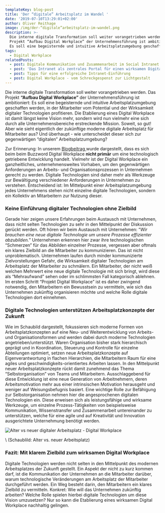 ```yaml
---
templateKey: blog-post
title: 'Der “digitale” Arbeitsplatz im Wandel '
date: '2019-07-10T13:29:01+02:00'
author: Oliver Reithage
image: /img/der-“digitale”arbeitsplatz-im-wandel.png
description: >-
  Die interne digitale Transformation soll weiter vorangetrieben werden. Das
  Projekt “Aufbau Digital Workplace” der Unternehmensführung ist ambitioniert:
  Es soll eine begeisternde und intuitive Arbeitsplatzumgebung geschaffen werden
tags:
  - Digital Workplace
relatedPosts:
  - post: Digitale Kommunikation und Zusammenarbeit im Social Intranet
  - post: 'Das Intranet als zentrales Portal für einen wirksamen Digital Workplace '
  - post: Tipps für eine erfolgreiche Intranet-Einführung
  - post: Digital Workplace - vom Schreckgespenst zur Lichtgestalt
---
```

Die interne digitale Transformation soll weiter vorangetrieben werden. Das Projekt **“Aufbau Digital** **Workplace”** der Unternehmensführung ist ambitioniert: Es soll eine begeisternde und intuitive Arbeitsplatzumgebung geschaffen werden, in der Mitarbeiter vom Potential und der Wirksamkeit digitaler Technologien profitieren. Die Etablierung eines Digital Workplace ist damit längst keine Vision mehr, sondern wird nun vielmehr eine sich durch alle Unternehmensbereiche erstreckende Mission. Soweit, so gut! Aber wie sieht eigentlich der zukünftige moderne digitale Arbeitsplatz für Mitarbeiter aus? Und überhaupt - wie unterscheidet dieser sich zur gegenwärtigen “digitalen” Arbeitsplatzumgebung? 

Zur Erinnerung: In unserem [Blogbeitrag ](https://www.realexperts.de/blog/2018-12-27-digital-workplace-schreckgespenst-oder-lichtgestalt/)wurde dargestellt, dass es sich beim beim Buzzword Digital Workplace **nicht primär** um eine technologisch getriebene Entwicklung handelt. Vielmehr ist der Digital Workplace ein ganzheitliches, unternehmensweites Vorhaben, um den gegenwärtigen Anforderungen an Arbeits- und Organisationsprozessen in Unternehmen gerecht zu werden. Digitale Technologien sind daher mehr als Werkzeuge zur Bewältigung verschiedener Anforderungen in Unternehmen zu verstehen. Entscheidend ist: Im Mittelpunkt einer Arbeitsplatzumgebung jedes Unternehmens stehen nicht einzelne digitale Technologien, sondern ein Kollektiv an Mitarbeitern zur Nutzung dieser. 

### Keine Einführung digitaler Technologien ohne Zielbild

Gerade hier zeigen unsere Erfahrungen beim Austausch mit Unternehmen, dass nicht selten Technologien zu sehr in den Mittelpunkt der Diskussion gerückt werden. Oft hören wir beim Austausch mit Unternehmen: “_Wir brauchen eine neue digitale Technologie um unsere Prozesse effizienter abzubilden._” Unternehmen erkennen hier zwar ihre technologischen “Schmerzen” für das Abbilden einzelner Prozesse, vergessen aber oftmals ein klares Zielbild an die Mitarbeiter zu kommunizieren. Das ist nicht unproblematisch. Unternehmen laufen durch minder kommunizierte Zielvorstellungen Gefahr, die Wirksamkeit digitaler Technologien am Arbeitsplatz der Mitarbeiter zu schmälern. Ein Mitarbeiter, der nicht weiß welchen Mehrwert eine neue digitale Technologie mit sich bringt, wird diese als “Mehraufwand” sehen oder im schlimmsten Fall kategorisch ablehnen. Im ersten Schritt “Projekt Digital Workplace” ist es daher zwingend notwendig, den Mitarbeitern ein Bewusstsein zu vermitteln, wie sich das Unternehmen zukünftig organisieren möchte und welche Rolle digitale Technologien dort einnehmen.

### Digitale Technologien unterstützen Arbeitsplatzkonzepte der Zukunft

Wie im Schaubild dargestellt, fokussieren sich moderne Formen von Arbeitsplatzkonzepten auf eine Neu- und Weiterentwicklung von Arbeits- und Organisationsformen und werden dabei durch moderne Technologien angetrieben/unterstützt. Waren Organisation bisher stark hierarchisch geprägt und in Koordination, Steuerung und Kontrolle für einzelne Abteilungen optimiert, setzen neue Arbeitsplatzkonzepte auf Eigenverantwortung in flachen Hierarchien, die Mitarbeitern Raum für eine agiles und geschwindigkeits-orientiertes Arbeiten lassen. In den Mittelpunkt neuer Arbeitsplatzkonzepte rückt damit zunehmend das Thema “Selbstorganisation” von Teams und Mitarbeitern. Ausschlaggebend für diese Entwicklung ist eine neue Generation von Arbeitnehmern, deren Arbeitsmotivation mehr aus einer intrinsischen Motivation herausgeht und weniger auf Weisungsbefugnis basiert. Eine wichtige Rolle zur Befähigung zur Selbstorganisation nehmen hier die angesprochenen digitalen Technologien ein. Diese erweisen sich als leistungsfähige und wirksame Werkzeuge, um einzelne Prozess-Tätigkeiten von beispielsweise Kommunikation, Wissenstransfer und Zusammenarbeit untereinander zu unterstützen, welche für eine agile und auf Kreativität und Innovation ausgerichtete Unternehmung benötigt werden. 

![Alter vs neuer digitaler Arbeitsplatz - Digital Workplace](/img/alter-vs.-neuer-arbeitsplatz-.pptx-1-.png)

\    (Schaublild: Alter vs. neuer Arbeitsplatz)

### Fazit: Mit klarem Zielbild zum wirksamen Digital Workplace

Digitale Technologien werden nicht selten in den Mittelpunkt des modernen Arbeitsplatzes der Zukunft gestellt. Ein Aspekt der nicht zu kurz kommen darf, ist die Kommunikation der Unternehmen an die Mitarbeiter darüber, warum technologische Veränderungen am Arbeitsplatz der Mitarbeiter durchgeführt werden. Ein Weg besteht darin, den Mitarbeitern ein klares Zielbild zu vermitteln. Konkret: Wie will das Unternehmen zukünftig arbeiten? Welche Rolle spielen hierbei digitale Technologien um diese Vision umzusetzen? Nur so kann die Etablierung eines wirksamen Digital Workplace nachhaltig gelingen.
